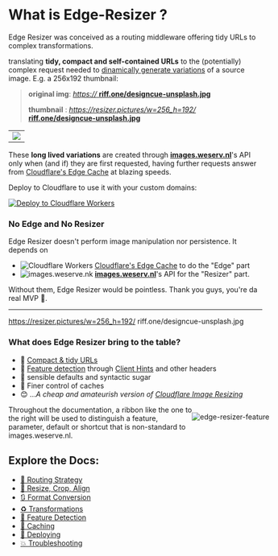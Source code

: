 



# What is Edge-Resizer ?

Edge Resizer was conceived as a routing middleware offering tidy URLs to complex transformations.


 translating **tidy, compact and self-contained URLs** to the (potentially) complex request needed to [dinamically generate variations](https://images.weserv.nl/) of a source image. E.g. a 256x192 thumbnail:

> **original img**: [*https://* **riff.one/designcue-unsplash.jpg**](https://riff.one/designcue-unsplash.jpg)
> 
> **thumbnail** : [*https://resizer.pictures/w=256_h=192/* **riff.one/designcue-unsplash.jpg**](https://resizer.pictures/w=256_h=192/riff.one/designcue-unsplash.jpg)

| | 
|-|
|![](https://resizer.pictures/w=196_we_a=right_contain_jpg_bg=cfc_cbg=ffa/riff.one/img/dice_128.png)|


These **long lived variations** are created through [**images.weserv.nl**](https://images.weserv.nl/)'s API only when (and if) they are first requested, having further requests answer from  [Cloudflare's Edge Cache](https://developers.cloudflare.com/workers/runtime-apis/cache) at blazing speeds. 

Deploy to Cloudflare to use it with your custom domains:

[![Deploy to Cloudflare Workers](https://deploy.workers.cloudflare.com/button)](https://deploy.workers.cloudflare.com/?url=https://github.com/ctohm/edge-resizer) 

### No Edge and No Resizer

Edge Resizer doesn't perform image manipulation nor persistence. It depends on 

- ![Cloudflare Workers](https://resizer.pictures/auto/deploy.workers.cloudflare.com/favicon.ico) [Cloudflare's Edge Cache](https://developers.cloudflare.com/workers/runtime-apis/cache) to do the "Edge" part
- ![images.weserve.nk](https://resizer.pictures/w=30/images.weserv.nl/logo.svg) [**images.weserv.nl**](https://images.weserv.nl/)'s API for the "Resizer" part. 

Without them, Edge Resizer would be pointless. Thank you guys, you're da real MVP 🙏.

----

 https://resizer.pictures/w=256_h=192/ riff.one/designcue-unsplash.jpg

### What does Edge Resizer bring to the table?


- 🔌 [Compact & tidy URLs](https://resizer.pictures/routing)
- 💊 [Feature detection](https://resizer.pictures/feature_detection) through [Client Hints](https://developer.mozilla.org/en-US/docs/Glossary/Client_hints) and other headers
- 🧠 sensible defaults and syntactic sugar
- 🚀 Finer control of caches
- :blush: ...*A cheap and amateurish version of [Cloudflare Image Resizing](https://developers.cloudflare.com/images/image-resizing)*



<div style="float:right;margin-right:-1em;">

![edge-resizer-feature](https://resizer.pictures/images/er-feature.png)

</div>

Throughout the documentation, a ribbon like the one to the right will be used to distinguish a feature, parameter, default or shortcut that is non-standard to images.weserve.nl.

## Explore the Docs:




 - [🔌 Routing Strategy](https://resizer.pictures/routing)
 - [🔳 Resize, Crop, Align](https://resizer.pictures/resizing_and_cropping)
 - [🔃 Format Conversion](https://resizer.pictures/format)
 - [♻️ Transformations](https://resizer.pictures/transformations)
 - [💊 Feature Detection](https://resizer.pictures/feature_detection)
 - [🚀 Caching](https://resizer.pictures/caching)
 - [📡 Deploying](https://resizer.pictures/deploy)
 - [💥 Troubleshooting](https://resizer.pictures/troubleshooting)